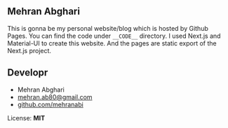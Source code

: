 ## Mehran Abghari
This is gonna be my personal website/blog which is hosted by Github Pages. You can find the code under `__CODE__` directory. I used Next.js and Material-UI to create this website. And the pages are static export of the Next.js project.
  
## Developr
  - Mehran Abghari
  - [mehran.ab80@gmail.com](mailto:mehran.ab80@gmail.com)
  - [github.com/mehranabi](https://github.com/mehranabi)
  
License: **MIT**